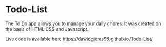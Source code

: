 # Todo-List

The To Do app allows you to manage your daily chores. It was created on the basis of HTML CSS and Javascript.

Live code is available here https://dawidgieras98.github.io/Todo-List/

